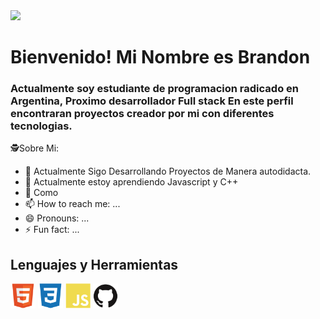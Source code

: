 <div class="contenedor" aling="center">
  <img src="https://media.giphy.com/media/zOvBKUUEERdNm/giphy.gif" width="300">
  <h1>Bienvenido! Mi Nombre es Brandon</h1>
  <h3>Actualmente soy estudiante de programacion radicado en Argentina, Proximo desarrollador Full stack
    En este perfil encontraran proyectos creador por mi con diferentes tecnologias.
  </h3>
</div>

🕵Sobre Mi:
- 🔭 Actualmente Sigo Desarrollando Proyectos de Manera autodidacta.
- 🌱 Actualmente estoy aprendiendo Javascript y C++
- 💬 Como 
- 📫 How to reach me: ...
- 😄 Pronouns: ...
- ⚡ Fun fact: ...

<div aling = "left">
    <h2>Lenguajes y Herramientas</h2>
    <div>
        <img src="https://github.com/devicons/devicon/blob/master/icons/html5/html5-original.svg" alt="icon" 
        height="40" width="40">
        <img src=https://github.com/devicons/devicon/blob/master/icons/css3/css3-plain.svg alt="icon css" 
        height="40" width="40">
        <img src="https://github.com/devicons/devicon/blob/master/icons/javascript/javascript-plain.svg" alt="icon" 
        height="40" width="40">
       <img src="https://github.com/devicons/devicon/blob/master/icons/github/github-original.svg" alt="icon" 
        height="40" width="40">
    </div>
</div>
